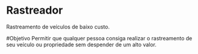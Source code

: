 # Rastreador

Rastreamento de veículos de baixo custo.

#Objetivo
Permitir que qualquer pessoa consiga realizar o rastreamento de seu veículo ou propriedade sem despender de um alto valor.
